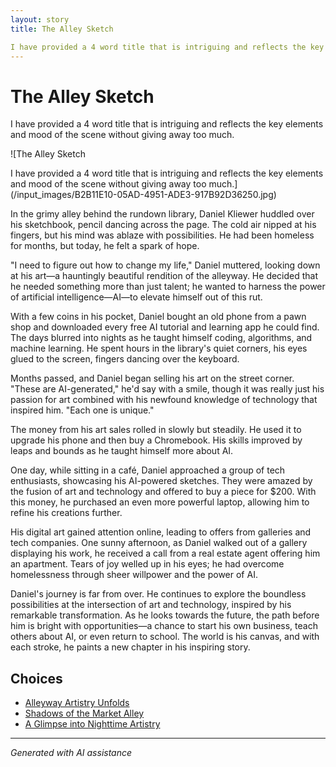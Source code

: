 ```yaml
---
layout: story
title: The Alley Sketch

I have provided a 4 word title that is intriguing and reflects the key elements and mood of the scene without giving away too much.
---
```


# The Alley Sketch

I have provided a 4 word title that is intriguing and reflects the key elements and mood of the scene without giving away too much.

![The Alley Sketch

I have provided a 4 word title that is intriguing and reflects the key elements and mood of the scene without giving away too much.](/input_images/B2B11E10-05AD-4951-ADE3-917B92D36250.jpg)

In the grimy alley behind the rundown library, Daniel Kliewer huddled over his sketchbook, pencil dancing across the page. The cold air nipped at his fingers, but his mind was ablaze with possibilities. He had been homeless for months, but today, he felt a spark of hope.

"I need to figure out how to change my life," Daniel muttered, looking down at his art—a hauntingly beautiful rendition of the alleyway. He decided that he needed something more than just talent; he wanted to harness the power of artificial intelligence—AI—to elevate himself out of this rut.

With a few coins in his pocket, Daniel bought an old phone from a pawn shop and downloaded every free AI tutorial and learning app he could find. The days blurred into nights as he taught himself coding, algorithms, and machine learning. He spent hours in the library's quiet corners, his eyes glued to the screen, fingers dancing over the keyboard.

Months passed, and Daniel began selling his art on the street corner. "These are AI-generated," he'd say with a smile, though it was really just his passion for art combined with his newfound knowledge of technology that inspired him. "Each one is unique."

The money from his art sales rolled in slowly but steadily. He used it to upgrade his phone and then buy a Chromebook. His skills improved by leaps and bounds as he taught himself more about AI.

One day, while sitting in a café, Daniel approached a group of tech enthusiasts, showcasing his AI-powered sketches. They were amazed by the fusion of art and technology and offered to buy a piece for $200. With this money, he purchased an even more powerful laptop, allowing him to refine his creations further.

His digital art gained attention online, leading to offers from galleries and tech companies. One sunny afternoon, as Daniel walked out of a gallery displaying his work, he received a call from a real estate agent offering him an apartment. Tears of joy welled up in his eyes; he had overcome homelessness through sheer willpower and the power of AI.

Daniel's journey is far from over. He continues to explore the boundless possibilities at the intersection of art and technology, inspired by his remarkable transformation. As he looks towards the future, the path before him is bright with opportunities—a chance to start his own business, teach others about AI, or even return to school. The world is his canvas, and with each stroke, he paints a new chapter in his inspiring story.


## Choices

* [Alleyway Artistry Unfolds](/_stories/289641143_5461602423934149_1613512193125880228_n)
* [Shadows of the Market Alley](/_stories/20221013_144240)
* [A Glimpse into Nighttime Artistry](/_stories/C8C6DEF8-4239-4B16-ADF3-4EAF62D4795A)


---
*Generated with AI assistance*
